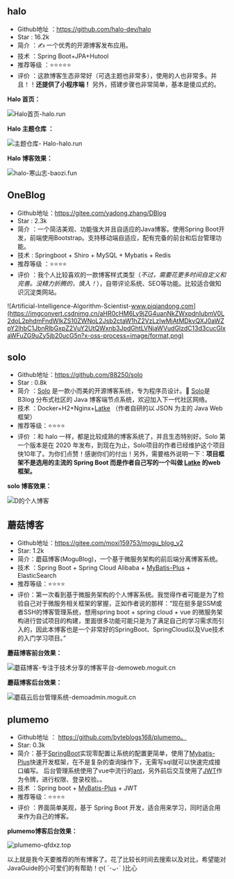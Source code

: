 ## halo

- Github地址 ：https://github.com/halo-dev/halo
- Star : 16.2k
- 简介 ：✍ 一个优秀的开源博客发布应用。
- 技术 ：Spring Boot+JPA+Hutool
- 推荐等级 ：⭐⭐⭐⭐⭐
- 评价 ：这款博客生态非常好（可选主题也非常多），使用的人也非常多。并且！！**还提供了小程序端！** 另外，搭建步骤也非常简单，基本是傻瓜式的。

**Halo 首页：**

![Halo首页-halo.run](https://imgconvert.csdnimg.cn/aHR0cHM6Ly9jZG4uanNkZWxpdnIubmV0L2doL2phdmFndWlkZS10ZWNoL2Jsb2ctaW1hZ2VzLzIwMjAtMDkvSGFsbyVFOSVBNiU5NiVFOSVBMSVCNS1oYWxvLnJ1bi5wbmc?x-oss-process=image/format,png)

**Halo 主题仓库 ：**

![主题仓库- Halo-halo.run](https://imgconvert.csdnimg.cn/aHR0cHM6Ly9jZG4uanNkZWxpdnIubmV0L2doL2phdmFndWlkZS10ZWNoL2Jsb2ctaW1hZ2VzLzIwMjAtMDkvJUU0JUI4JUJCJUU5JUEyJTk4JUU0JUJCJTkzJUU1JUJBJTkzLSUyMEhhbG8taGFsby5ydW4ucG5n?x-oss-process=image/format,png)

**Halo 博客效果：**

![ halo-寒山志-baozi.fun](https://imgconvert.csdnimg.cn/aHR0cHM6Ly9jZG4uanNkZWxpdnIubmV0L2doL2phdmFndWlkZS10ZWNoL2Jsb2ctaW1hZ2VzLzIwMjAtMDkvJTIwaGFsby0lRTUlQUYlOTIlRTUlQjElQjElRTUlQkYlOTctYmFvemkuZnVuLnBuZw?x-oss-process=image/format,png)

## OneBlog

- Github地址：https://gitee.com/yadong.zhang/DBlog
- Star : 2.3k
- 简介 ：一个简洁美观、功能强大并且自适应的Java博客。使用Spring Boot开发，前端使用Bootstrap。支持移动端自适应，配有完备的前台和后台管理功能。
- 技术 : Springboot + Shiro + MySQL + Mybatis + Redis
- 推荐等级 ：⭐⭐⭐⭐
- 评价 ：我个人比较喜欢的一款博客样式类型（*不过，需要花更多时间自定义和完善。没精力折腾的，慎入！*），自带评论系统、SEO等功能。比较适合做知识沉淀类网站。

![Artificial-Intelligence-Algorithm-Scientist-www.piqiandong.com](https://imgconvert.csdnimg.cn/aHR0cHM6Ly9jZG4uanNkZWxpdnIubmV0L2doL2phdmFndWlkZS10ZWNoL2Jsb2ctaW1hZ2VzLzIwMjAtMDkvQXJ0aWZpY2lhbC1JbnRlbGxpZ2VuY2UtQWxnb3JpdGhtLVNjaWVudGlzdC13d3cucGlxaWFuZG9uZy5jb20ucG5n?x-oss-process=image/format,png)

## solo

- Github地址：https://github.com/88250/solo
- Star : 0.8k
- 简介 ：[Solo](https://solo.b3log.org/) 是一款小而美的开源博客系统，专为程序员设计。🎸 [Solo](https://solo.b3log.org/)是B3log 分布式社区的 Java 博客端节点系统，欢迎加入下一代社区网络。
- 技术 ：Docker+H2+Nginx+[Latke](https://github.com/88250/latke) （作者自研的以 JSON 为主的 Java Web 框架）
- 推荐等级：⭐⭐⭐⭐
- 评价 ：和 halo 一样，都是比较成熟的博客系统了，并且生态特别好。Solo 第一个版本是在 2020 年发布，到现在为止，Solo项目的作者已经维护这个项目快10年了。为你们点赞！感谢你们的付出！另外，需要格外说明一下：**项目框架不是选用的主流的 Spring Boot 而是作者自己写的一个叫做 [Latke](https://github.com/88250/latke) 的web 框架。**

**solo 博客效果：**

![D的个人博客](https://imgconvert.csdnimg.cn/aHR0cHM6Ly9ndWlkZS1ibG9nLWltYWdlcy5vc3MtY24tc2hlbnpoZW4uYWxpeXVuY3MuY29tLzIwMjAtOC9EJUU3JTlBJTg0JUU0JUI4JUFBJUU0JUJBJUJBJUU1JThEJTlBJUU1JUFFJUEyLTg4MjUwLmIzbG9nLm9yZy5wbmc?x-oss-process=image/format,png)

## 蘑菇博客

- Github地址：https://gitee.com/moxi159753/mogu_blog_v2
- Star: 1.2k
- 简介：蘑菇博客(MoguBlog)，一个基于微服务架构的前后端分离博客系统。
- 技术 ：Spring Boot + Spring Cloud Alibaba + [MyBatis-Plus](https://baomidou.com/) + ElasticSearch
- 推荐等级：⭐⭐⭐⭐
- 评价：第一次看到基于微服务架构的个人博客系统。我觉得作者可能是为了检验自己对于微服务相关框架的掌握，正如作者说的那样：“现在挺多是SSM或者SSH的博客管理系统，想用spring boot + spring cloud + vue 的微服务架构进行尝试项目的构建，里面很多功能可能只是为了满足自己的学习需求而引入的，因此本博客也是一个非常好的SpringBoot、SpringCloud以及Vue技术的入门学习项目。”

**蘑菇博客前台效果：**

![ 蘑菇博客-专注于技术分享的博客平台-demoweb.moguit.cn](https://imgconvert.csdnimg.cn/aHR0cHM6Ly9jZG4uanNkZWxpdnIubmV0L2doL2phdmFndWlkZS10ZWNoL2Jsb2ctaW1hZ2VzLzIwMjAtMDkvJTIwJUU4JTk4JTkxJUU4JThGJTg3JUU1JThEJTlBJUU1JUFFJUEyLSVFNCVCOCU5MyVFNiVCMyVBOCVFNCVCQSU4RSVFNiU4QSU4MCVFNiU5QyVBRiVFNSU4OCU4NiVFNCVCQSVBQiVFNyU5QSU4NCVFNSU4RCU5QSVFNSVBRSVBMiVFNSVCOSVCMyVFNSU4RiVCMC1kZW1vd2ViLm1vZ3VpdC5jbi5wbmc?x-oss-process=image/format,png)

**蘑菇博客后台效果：**

![蘑菇云后台管理系统-demoadmin.moguit.cn](https://imgconvert.csdnimg.cn/aHR0cHM6Ly9jZG4uanNkZWxpdnIubmV0L2doL2phdmFndWlkZS10ZWNoL2Jsb2ctaW1hZ2VzLzIwMjAtMDkvJUU4JTk4JTkxJUU4JThGJTg3JUU0JUJBJTkxJUU1JTkwJThFJUU1JThGJUIwJUU3JUFFJUExJUU3JTkwJTg2JUU3JUIzJUJCJUU3JUJCJTlGLWRlbW9hZG1pbi5tb2d1aXQuY24ucG5n?x-oss-process=image/format,png)

## plumemo

- Github地址 ： https://github.com/byteblogs168/plumemo。
- Star: 0.3k
- 简介：基于[SpringBoot](https://spring.io/projects/spring-boot/)实现零配置让系统的配置更简单，使用了[Mybatis-Plus](https://mp.baomidou.com/)快速开发框架，在不是复杂的查询操作下，无需写sql就可以快速完成接口编写。 后台管理系统使用了vue中流行的[ant](https://panjiachen.github.io/vue-element-admin-site/#/)，另外前后交互使用了[JWT](https://jwt.io/)作为令牌，进行权限、登录校验。。
- 技术 ：Spring boot + [MyBatis-Plus](https://baomidou.com/) + JWT
- 推荐等级：⭐⭐⭐⭐
- 评价 ：界面简单美观，基于 Spring Boot 开发，适合用来学习，同时适合用来作为自己的博客。

**plumemo博客后台效果：**

![plumemo-qfdxz.top](https://imgconvert.csdnimg.cn/aHR0cHM6Ly9jZG4uanNkZWxpdnIubmV0L2doL2phdmFndWlkZS10ZWNoL2Jsb2ctaW1hZ2VzLzIwMjAtMDkvcGx1bWVtby1xZmR4ei50b3AucG5n?x-oss-process=image/format,png)

以上就是我今天要推荐的所有博客了。花了比较长时间去搜索以及对比，希望能对JavaGuide的小可爱们的有帮助！ღ( ´･ᴗ･` )比心